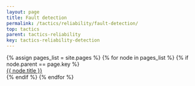 ```yaml
---
layout: page
title: Fault detection
permalink: /tactics/reliability/fault-detection/
top: tactics
parent: tactics-reliability
key: tactics-reliability-detection
---
```


<dl>
{% assign pages_list = site.pages %}
{% for node in pages_list %}
    {% if node.parent == page.key %}
        <dt>
            <a href="{{ node.url | relative_url }}">{{ node.title }}</a>
        </dt>
    {% endif %}
{% endfor %}
</dl>
